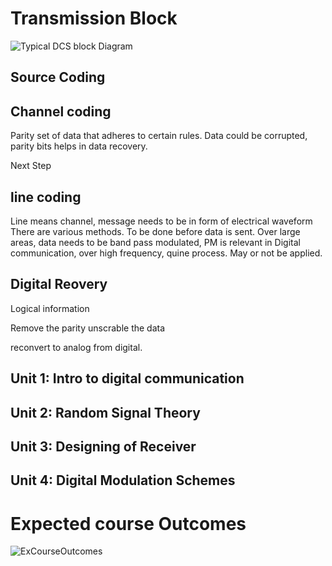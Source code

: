 # Transmission Block

![Typical DCS block Diagram](img/dcsblock.png)

## Source Coding

## Channel coding

Parity set of data that adheres to certain rules.
Data could be corrupted, parity bits helps in data recovery.

Next Step

## line coding

Line means channel, message needs to be in form of electrical waveform
There are various methods.
To be done before data is sent.
Over large areas, data needs to be band pass modulated, PM is relevant in
Digital communication, over high frequency, quine process. May or not be
applied.

## Digital Reovery

Logical information

Remove the parity
unscrable the data

reconvert to analog from digital.

## Unit 1: Intro to digital communication
## Unit 2: Random Signal Theory
## Unit 3: Designing of Receiver
## Unit 4: Digital Modulation Schemes


# Expected course Outcomes

![ExCourseOutcomes](img/Expected.png)

